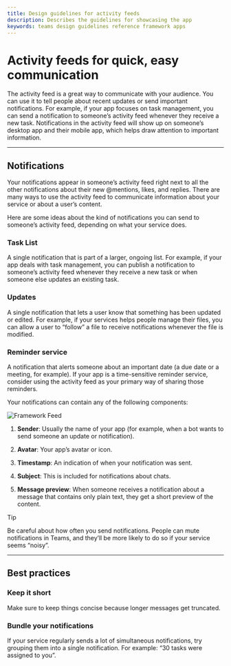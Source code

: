 ```yaml
---
title: Design guidelines for activity feeds
description: Describes the guidelines for showcasing the app
keywords: teams design guidelines reference framework apps
---
```

# Activity feeds for quick, easy communication

The activity feed is a great way to communicate with your audience. You can use it to tell people about recent updates or send important notifications. For example, if your app focuses on task management, you can send a notification to someone’s activity feed whenever they receive a new task. Notifications in the activity feed will show up on someone’s desktop app and their mobile app, which helps draw attention to important information.

---

## Notifications

Your notifications appear in someone’s activity feed right next to all the other notifications about their new @mentions, likes, and replies. There are many ways to use the activity feed to communicate information about your service or about a user’s content.

Here are some ideas about the kind of notifications you can send to someone’s activity feed, depending on what your service does.

### Task List

A single notification that is part of a larger, ongoing list. For example, if your app deals with task management, you can publish a notification to someone’s activity feed whenever they receive a new task or when someone else updates an existing task.

### Updates

A single notification that lets a user know that something has been updated or edited. For example, if your services helps people manage their files, you can allow a user to “follow” a file to receive notifications whenever the file is modified.

### Reminder service

A notification that alerts someone about an important date (a due date or a meeting, for example). If your app is a time-sensitive reminder service, consider using the activity feed as your primary way of sharing those reminders.

Your notifications can contain any of the following components:

![Framework Feed](~/msteams-platform/assets/images/framework/framework_feed.png)

1. **Sender**:
   Usually the name of your app (for example, when a bot wants to send someone an update or notification).

2. **Avatar**:
   Your app’s avatar or icon.

3. **Timestamp**:
   An indication of when your notification was sent.

4. **Subject**:
   This is included for notifications about chats.

5. **Message preview**:
   When someone receives a notification about a message that contains only plain text, they get a short preview of the content.

> [!TIP]
> Be careful about how often you send notifications. People can mute notifications in Teams, and they’ll be more likely to do so if your service seems “noisy”.

---

## Best practices

### Keep it short

Make sure to keep things concise because longer messages get truncated.

### Bundle your notifications

If your service regularly sends a lot of simultaneous notifications, try grouping them into a single notification. For example: “30 tasks were assigned to you”.
